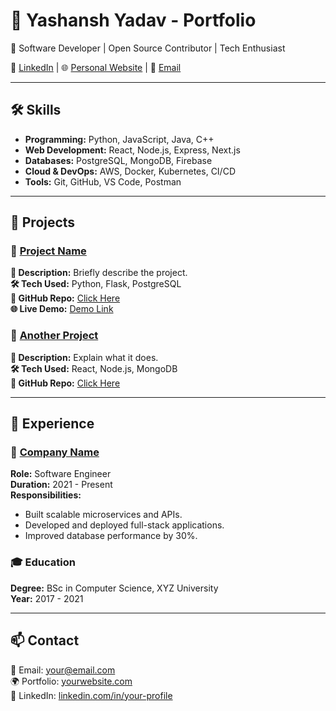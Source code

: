 # 💼 Yashansh Yadav - Portfolio

🚀 Software Developer | Open Source Contributor | Tech Enthusiast  

🔗 [LinkedIn](https://www.linkedin.com/in/your-profile) | 🌐 [Personal Website](https://yourwebsite.com) | 📩 [Email](mailto:your@email.com)

---

## 🛠️ Skills

- **Programming:** Python, JavaScript, Java, C++
- **Web Development:** React, Node.js, Express, Next.js
- **Databases:** PostgreSQL, MongoDB, Firebase
- **Cloud & DevOps:** AWS, Docker, Kubernetes, CI/CD
- **Tools:** Git, GitHub, VS Code, Postman

---

## 🌟 Projects

### 🔹 [Project Name](https://github.com/yourusername/project)
**📌 Description:** Briefly describe the project.  
**🛠 Tech Used:** Python, Flask, PostgreSQL  
**🔗 GitHub Repo:** [Click Here](https://github.com/yourusername/project)  
**🌐 Live Demo:** [Demo Link](https://project-demo.com)

### 🔹 [Another Project](https://github.com/yourusername/another-project)
**📌 Description:** Explain what it does.  
**🛠 Tech Used:** React, Node.js, MongoDB  
**🔗 GitHub Repo:** [Click Here](https://github.com/yourusername/another-project)

---

## 💼 Experience

### 🚀 [Company Name](https://company-website.com)
**Role:** Software Engineer  
**Duration:** 2021 - Present  
**Responsibilities:**
- Built scalable microservices and APIs.
- Developed and deployed full-stack applications.
- Improved database performance by 30%.

### 🎓 Education
**Degree:** BSc in Computer Science, XYZ University  
**Year:** 2017 - 2021  

---

## 📫 Contact
📧 Email: your@email.com  
🌍 Portfolio: [yourwebsite.com](https://yourwebsite.com)  
🔗 LinkedIn: [linkedin.com/in/your-profile](https://linkedin.com/in/your-profile)  
